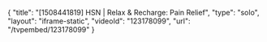 {
    "title": "[1508441819] HSN | Relax & Recharge: Pain Relief",
    "type": "solo",
    "layout": "iframe-static",
    "videoId": "123178099",
    "url": "\/tvpembed\/123178099"
}